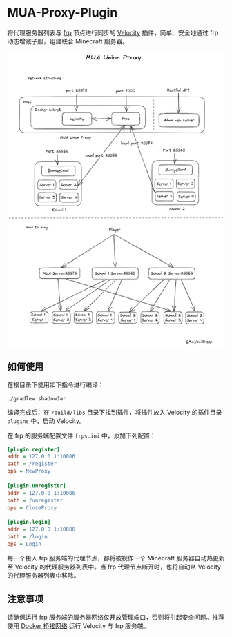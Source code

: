 # MUA-Proxy-Plugin

将代理服务器列表与 [frp](https://github.com/fatedier/frp) 节点进行同步的 [Velocity](https://github.com/PaperMC/Velocity) 插件，简单、安全地通过 frp 动态增减子服，组建联合 Minecraft 服务器。

![](/structure.png)

## 如何使用

在根目录下使用如下指令进行编译：

```shell
./gradlew shadowJar
```

编译完成后，在 `/build/libs` 目录下找到插件，将插件放入 Velocity 的插件目录 `plugins` 中，启动 Velocity。

在 frp 的服务端配置文件 `frps.ini` 中，添加下列配置：

```ini
[plugin.register]
addr = 127.0.0.1:10086
path = /register
ops = NewProxy

[plugin.unregister]
addr = 127.0.0.1:10086
path = /unregister
ops = CloseProxy

[plugin.login]
addr = 127.0.0.1:10086
path = /login
ops = Login
```

每一个接入 frp 服务端的代理节点，都将被视作一个 Minecraft 服务器自动热更新至 Velocity 的代理服务器列表中。当 frp 代理节点断开时，也将自动从 Velocity 的代理服务器列表中移除。

## 注意事项

请确保运行 frp 服务端的服务器网络仅开放管理端口，否则将引起安全问题。推荐使用 [Docker 桥接网络](https://docs.docker.com/network/bridge/) 运行 Velocity 与 frp 服务端。